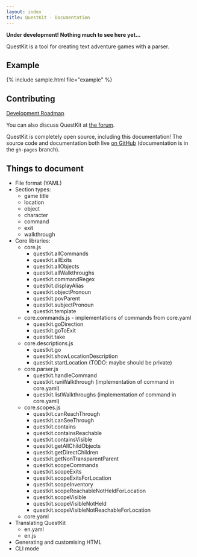 ```yaml
---
layout: index
title: QuestKit - Documentation
---
```


**Under development! Nothing much to see here yet...**

QuestKit is a tool for creating text adventure games with a parser.

Example
-------

{% include sample.html file="example" %}

Contributing
------------

[Development Roadmap](roadmap.html)

You can also discuss QuestKit at [the forum](http://forum.textadventures.co.uk/viewforum.php?f=15).

QuestKit is completely open source, including this documentation! The source code and documentation both live [on GitHub](https://github.com/textadventures/questkit) (documentation is in the `gh-pages` branch).

Things to document
------------------

- File format (YAML)
- Section types:
	- game title
	- location
	- object
	- character
	- command
	- exit
	- walkthrough
- Core libraries:
	- core.js
		- questkit.allCommands
		- questkit.allExits
		- questkit.allObjects
		- questkit.allWalkthroughs
		- questkit.commandRegex
		- questkit.displayAlias
		- questkit.objectPronoun
		- questkit.povParent
		- questkit.subjectPronoun
		- questkit.template
	- core.commands.js - implementations of commands from core.yaml
		- questkit.goDirection
		- questkit.goToExit
		- questkit.take
	- core.descriptions.js
		- questkit.go
		- questkit.showLocationDescription
		- questkit.startLocation (TODO: maybe should be private)
	- core.parser.js
		- questkit.handleCommand
		- questkit.runWalkthrough (implementation of command in core.yaml)
		- questkit.listWalkthroughs (implementation of command in core.yaml)
	- core.scopes.js
		- questkit.canReachThrough
		- questkit.canSeeThrough
		- questkit.contains
		- questkit.containsReachable
		- questkit.containsVisible
		- questkit.getAllChildObjects
		- questkit.getDirectChildren
		- questkit.getNonTransparentParent
		- questkit.scopeCommands
		- questkit.scopeExits
		- questkit.scopeExitsForLocation
		- questkit.scopeInventory
		- questkit.scopeReachableNotHeldForLocation
		- questkit.scopeVisible
		- questkit.scopeVisibleNotHeld
		- questkit.scopeVisibleNotReachableForLocation
	- core.yaml
- Translating QuestKit
	- en.yaml
	- en.js
- Generating and customising HTML
- CLI mode